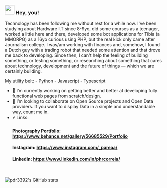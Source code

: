 ### <img src="https://raw.githubusercontent.com/MartinHeinz/MartinHeinz/master/wave.gif" width="30px"> Hey, you!


Technology has been following me without rest for a while now. I've been studying about Hardware I.T since 8-9yo, did some courses as a teenager, worked a little here and there, developed some bot applications for Tibia (a MMORPG) as a 16yo curious using PHP, but the real kick only came after Journalism college. I was/am working with finances and, somehow, I found a Dutch guy with a trading robot that needed some attention and that drove me back to developing. Since then, I can't help the feeling of building something, or testing something, or researching about something that cares about technology, development and the future of things — which we are certainly building.

My utility belt:
    - Python
    - Javascript
    - Typescript


- 🔭 I’m currently working on getting better and better at developing fully functional web pages from scratch/design.
- 👯 I’m looking to collaborate on Open Source projects and Open Data providers. If you want to display Data in a simple and understandable way, count me in.
- ⚡  Links:
    #### Photography Portfolio: https://www.behance.net/gallery/56685529/Portfolio
    #### Instagram: https://www.instagram.com/_pareaa/
    #### Linkedin: https://www.linkedin.com/in/phrcorreia/
 <br />
 
![pdr3392's GitHub stats](https://github-readme-stats.vercel.app/api?username=pdr3392&hide=contribs,prs&show_icons=true&theme=synthwave)

  
  <!--
**pdr3392/pdr3392** is a ✨ _special_ ✨ repository because its `README.md` (this file) appears on your GitHub profile.

Here are some ideas to get you started:

- 🔭 I’m currently working on ...
- 🌱 I’m currently learning ...
- 👯 I’m looking to collaborate on ...
- 🤔 I’m looking for help with ...
- 💬 Ask me about ...
- 📫 How to reach me: ...
- 😄 Pronouns: ...
- ⚡ Fun fact: ...
-->
